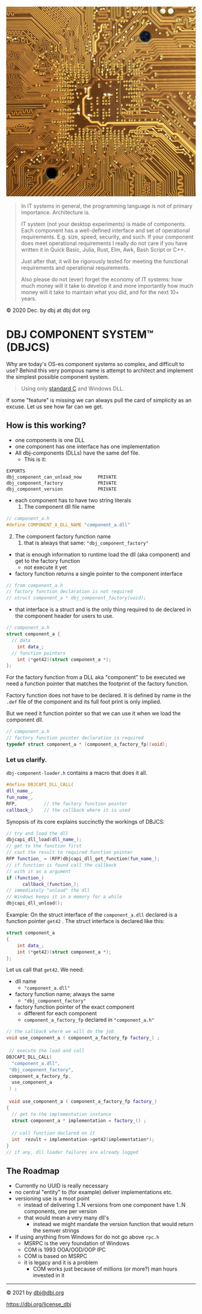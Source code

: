 
![unsplash](unsplash/manuel.jpg)

> In IT systems in general, the programming language is not of primary importance. Architecture is.
>
> IT system (not your desktop experiments) is made of components. Each component has a well-defined interface and set of operational requirements. E.g. size, speed, security, and such. If your component does meet operational requirements I really do not care if you have written it in Quick Basic, Julia, Rust, Elm, Awk, Bash Script or C++.
>
> Just after that, it will be rigorously tested for meeting the functional requirements and operational requirements.
>
> Also please do not (ever) forget the economy of IT systems: how much money will it take to develop it and more importantly how much money will it take to maintain what you did, and for the next 10+ years.

&copy; 2020 Dec. by dbj at dbj dot org

# DBJ COMPONENT SYSTEM&trade; (DBJCS)

Why are today's OS-es component systems so complex, and difficult to use? Behind this very pompous name is attempt to architect and implement the simplest possible component system.

> Using only [standard C](http://www.open-std.org/jtc1/sc22/wg14/www/standards.html#9899) and Windows DLL. 

If some "feature" is missing we can always pull the card of simplicity as an excuse. Let us see how far can we get.

## How is this working?

- one components is one DLL
- one component has one interface has one implementation
- All dbj-components (DLLs) have the same def file. 
  - This is it:
```
EXPORTS
dbj_component_can_unload_now      PRIVATE
dbj_component_factory             PRIVATE
dbj_component_version             PRIVATE
```
- each component has to have two string literals
  1. The component dll file name
```cpp
// component_a.h
#define COMPONENT_A_DLL_NAME "component_a.dll"
```
  2. The component factory function name
     1. that  is always that same: `"dbj_component_factory"`
- that is enough information to runtime load the dll (aka component) and get to the factory function
  - not execute it yet
- factory function returns a single pointer to the component interface 
```cpp
// from component_a.h
// factory function declaration is not required
// struct component_a * dbj_component_factory(void);
``` 
  - that interface is a struct and is the only thing required to de declared in the component header for users to use.
```cpp
// component_a.h
struct component_a {
  // data 
    int data_;
  // function pointers
    int (*get42)(struct component_a *);
};
```
For the factory function from a DLL aka "component" to be executed we need a function pointer that matches the  footprint of the factory function. 

Factory function does not have to be declared. It is defined by name in the `.def` file of the component and its full foot print is only implied.

But we need it function pointer so that we can use it when we load the component dll.
```cpp
// component_a.h
// factory function pointer declaration is required
typedef struct component_a * (component_a_factory_fp)(void);
```
### Let us clarify. 

`dbj-component-loader.h` contains a macro that does it  all. 
```cpp
#define DBJCAPI_DLL_CALL(
dll_name_, 
fun_name_, 
RFP,          // the factory function pointer 
callback_)    // the callback where it is used   
```
Synopsis of its core explains succinctly the workings of DBJCS:

```cpp
// try and load the dll
dbjcapi_dll_load(dll_name_);
// get to the function first
// cast the result to required function pointer
RFP function_ = (RFP)dbjcapi_dll_get_function(fun_name_); 
// if function is found call the callback
// with it as a argument
if (function_)            
      callback_(function_);
// immediately "unload" the dll      
// Windows keeps it in a memory for a while
dbjcapi_dll_unload();
```
Example: On the struct interface of the `component_a.dll` declared is a function pointer `get42` . The struct interface is declared like this:
```cpp
struct component_a
{
    int data_;
    int (*get42)(struct component_a *);
};
```
Let us call that `get42`. We need:

- dll name
  - `"component_a.dll"`
- factory function name; always the same
  - `"dbj_component_factory"`
- factory function pointer of the exact component
  - different for each component
  - `component_a_factory_fp` declared in `"component_a.h"`
```cpp
// the callback where we will do the job
void use_component_a ( component_a_factory_fp factory_) ;

 // execute the load and call
DBJCAPI_DLL_CALL( 
  "component_a.dll",
 "dbj_component_factory", 
 component_a_factory_fp,
  use_component_a
 ) ;

 void use_component_a ( component_a_factory_fp factory_) 
{
  // get to the implementation instance
  struct component_a * implementation = factory_() ;
  
  // call function declared on it
  int  rezult = implementation->get42(implementation*);
}
// if any, dll loader failures are already logged
```


## The Roadmap

- Currently no UUID is really necessary
- no central "entity" to (for example) deliver implementations etc. 
- versioning use is a moot point
    - instead of delivering 1..N versions from one component have 1..N components, one per version 
    - that would mean a very many dll's
      - instead we might mandate the version function that would return the semver strings
- If using anything from Windows for do not go above `rpc.h` 
  - MSRPC is the very foundation of Windows
  - COM is 1993 OOA/OOD/OOP IPC 
  - COM is based on MSRPC
  - it is legacy and it is a problem
    - COM works just because of millions (or more?) man hours invested in it 

---

&copy; 2021 by dbj@dbj.org

https://dbj.org/license_dbj 